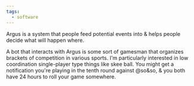 ```yaml
---
tags:
  - software
---
```

Argus is a system that people feed potential events into & helps people decide what will happen where.

A bot that interacts with Argus is some sort of gamesman that organizes brackets of competition in various sports. I'm particularly interested in low coordination single-player type things like skee ball. You might get a notification you're playing in the tenth round against @so&so, & you both have 24 hours to roll your game somewhere.